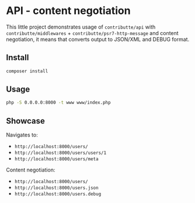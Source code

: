 # API - content negotiation

This little project demonstrates usage of `contributte/api` with `contributte/middlewares` + `contributte/psr7-http-message` 
and content negotiation, it means that converts output to JSON/XML and DEBUG format.

## Install

```sh
composer install
```

## Usage

```sh
php -S 0.0.0.0:8000 -t www www/index.php 
```

## Showcase

Navigates to:

- `http://localhost:8000/users/`
- `http://localhost:8000/users/users/1`
- `http://localhost:8000/users/meta`

Content negotiation:

- `http://localhost:8000/users/`
- `http://localhost:8000/users.json`
- `http://localhost:8000/users.debug`
